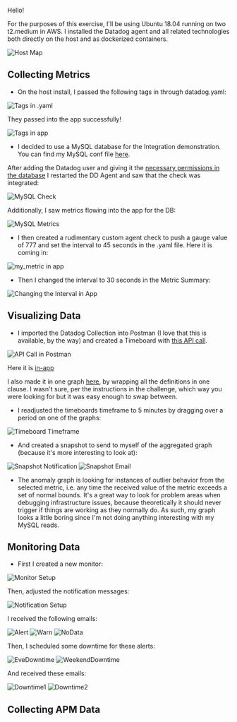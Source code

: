 Hello!

For the purposes of this exercise, I'll be using Ubuntu 18.04 running on two t2.medium in AWS. I installed the Datadog agent and all related technologies both directly on the host and as dockerized containers.

  ![Host Map](https://i.imgur.com/XzeqMpk.png)

<h2> Collecting Metrics </h2>
  
  * On the host install, I passed the following tags in through datadog.yaml:
  
  ![Tags in .yaml](https://i.imgur.com/nO8EvJb.png)
 
 They passed into the app successfully!
 
  ![Tags in app](https://i.imgur.com/HCfNhL5.png)
 
  * I decided to use a MySQL database for the Integration demonstration. You can find my MySQL conf file [here](https://github.com/nysyr/hiring-engineers/blob/solutions-engineer/mysql.d/conf.yaml).
 
 After adding the Datadog user and giving it the [necessary permissions in the database](https://github.com/nysyr/hiring-engineers/blob/solutions-engineer/mysql.d/mysqlCommandsExample.txt) I restarted the DD Agent and saw that the check was integrated:
 
 ![MySQL Check](https://i.imgur.com/tCueAVk.png)

Additionally, I saw metrics flowing into the app for the DB:

 ![MySQL Metrics](https://i.imgur.com/D2RAtKP.png)

 * I then created a rudimentary custom agent check to push a gauge value of 777 and set the interval to 45 seconds in the .yaml file.
   Here it is coming in:
   
  ![my_metric in app](https://i.imgur.com/TlKq57d.png)
 
 * Then I changed the interval to 30 seconds in the Metric Summary:
 
  ![Changing the Interval in App](https://i.imgur.com/MRskJ9W.png)
 
<h2>Visualizing Data</h2>

 * I imported the Datadog Collection into Postman (I love that this is available, by the way) and created a Timeboard with [this API call](https://github.com/nysyr/hiring-engineers/blob/solutions-engineer/dashboardPOST.md). 
 
  ![API Call in Postman](https://i.imgur.com/yQ9ngVo.png)
   
   Here it is [in-app](https://app.datadoghq.com/dashboard/3u6-g3j-ehc/hiring-timeboard-2?from_ts=1589479564404&to_ts=1589483164404&live=true)
   
   I also made it in one graph [here](https://app.datadoghq.com/dashboard/bm2-ej7-8ds/hiring-metric?from_ts=1589482320066&to_ts=1589483220066&live=true), by wrapping all the definitions in one <widget> clause. I wasn't sure, per the instructions in the challenge, which way you were looking for but it was easy enough to swap between.
  
 * I readjusted the timeboards timeframe to 5 minutes by dragging over a period on one of the graphs:
 
  ![Timeboard Timeframe](https://i.imgur.com/icvBlo0.png)
 
 * And created a snapshot to send to myself of the aggregated graph (because it's more interesting to look at):

  ![Snapshot Notification](https://i.imgur.com/BEcdqtb.png)
  ![Snapshot Email](https://i.imgur.com/TKjRhRi.png)
 
 * The anomaly graph is looking for instances of outlier behavior from the selected metric, i.e. any time the received value of the metric exceeds a set of normal bounds. It's a great way to look for problem areas when debugging infrastructure issues, because theoretically it should never trigger if things are working as they normally do. As such, my graph looks a little boring since I'm not doing anything interesting with my MySQL reads.

<h2>Monitoring Data</h2>

 * First I created a new monitor:
 
  ![Monitor Setup](https://i.imgur.com/seM3ssz.png)
 
  Then, adjusted the notification messages:
  
  ![Notification Setup](https://i.imgur.com/8vxGj0r.png)
  
  I received the following emails:
  
  ![Alert](https://i.imgur.com/eRhs1v1.png)
  ![Warn](https://i.imgur.com/AbK8h3E.png)
  ![NoData](https://i.imgur.com/iFNsVTz.png)
  
  Then, I scheduled some downtime for these alerts:
  
  ![EveDowntime](https://i.imgur.com/RRlvVUT.png)
  ![WeekendDowntime](https://i.imgur.com/Tmay6h7.png)
  
  And received these emails:
  
  ![Downtime1](https://i.imgur.com/O8wmM10.png)
  ![Downtime2](https://i.imgur.com/S3qFzTe.png)
  
<h2>Collecting APM Data</h2>
